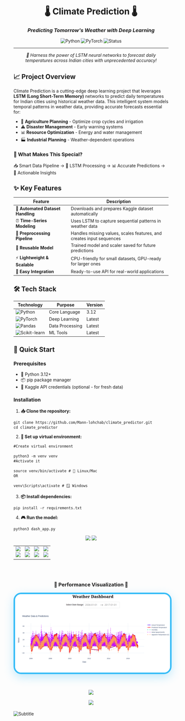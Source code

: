<div align="center">

# 🌡️ Climate Prediction 🌡️

### *Predicting Tomorrow's Weather with Deep Learning*

![Python](https://img.shields.io/badge/Python-3.12-blue.svg?style=for-the-badge&logo=python)
![PyTorch](https://img.shields.io/badge/PyTorch-red.svg?style=for-the-badge&logo=pytorch)
![Status](https://img.shields.io/badge/Status-Active-brightgreen.svg?style=for-the-badge)

---

*🚀 Harness the power of LSTM neural networks to forecast daily temperatures across Indian cities with unprecedented accuracy!*

</div>

## 📈 Project Overview

Climate Prediction is a cutting-edge deep learning project that leverages **LSTM (Long Short-Term Memory)** networks to predict daily temperatures for Indian cities using historical weather data. This intelligent system models temporal patterns in weather data, providing accurate forecasts essential for:

- 🌾 **Agriculture Planning** - Optimize crop cycles and irrigation
- ⚠️ **Disaster Management** - Early warning systems
- 📊 **Resource Optimization** - Energy and water management
- 🏭 **Industrial Planning** - Weather-dependent operations

### 🎯 What Makes This Special?

📥 Smart Data Pipeline → 🧠 LSTM Processing → 📊 Accurate Predictions → 🎯 Actionable Insights


## ✨ Key Features

| Feature | Description |
|---------|-------------|
| 🤖 **Automated Dataset Handling** | Downloads and prepares Kaggle dataset automatically |
| ⏰ **Time-Series Modeling** | Uses LSTM to capture sequential patterns in weather data |
| 🔧 **Preprocessing Pipeline** | Handles missing values, scales features, and creates input sequences |
| 💾 **Reusable Model** | Trained model and scaler saved for future predictions |
| ⚡ **Lightweight & Scalable** | CPU-friendly for small datasets, GPU-ready for larger ones |
| 📱 **Easy Integration** | Ready-to-use API for real-world applications |

## 🛠️ Tech Stack

<div align="center">

| Technology | Purpose | Version |
|------------|---------|---------|
| ![Python](https://img.shields.io/badge/-Python-3776AB?style=flat-square&logo=python&logoColor=white) | Core Language | 3.12 |
| ![PyTorch](https://img.shields.io/badge/-PyTorch-EE4C2C?style=flat-square&logo=pytorch&logoColor=white) | Deep Learning | Latest |
| ![Pandas](https://img.shields.io/badge/-Pandas-150458?style=flat-square&logo=pandas&logoColor=white) | Data Processing | Latest |
| ![Scikit-learn](https://img.shields.io/badge/-Scikit%20Learn-F7931E?style=flat-square&logo=scikit-learn&logoColor=white) | ML Tools | Latest |

</div>

## 🚀 Quick Start

### Prerequisites
- 🐍 Python 3.12+
- 📦 pip package manager
- 🔑 Kaggle API credentials (optional - for fresh data)

### Installation

1. **📥 Clone the repository:**
```
git clone https://github.com/Mann-lohchab/climate_predictor.git
cd climate_predictor
```

2. **🔧 Set up virtual environment:**
```
#Create virtual environment

python3 -m venv venv
#Activate it

source venv/bin/activate # 🐧 Linux/Mac
OR

venv\Scripts\activate # 🪟 Windows
```

3. **📦 Install dependencies:**
```
pip install -r requirements.txt
```

4. **🎮 Run the model:**
```
python3 dash_app.py
```
<div align="center">

<!-- Multi-Color Typing Effect -->
<img src="https://readme-typing-svg.herokuapp.com?font=Orbitron&weight=700&size=50&duration=2000&pause=500&color=F75C7E,F1C40F,9B59B6,3498DB,E67E22&center=true&vCenter=true&multiline=true&repeat=true&width=1000&height=200&lines=📊+RESULTS+SHOWCASE+📈;🔥+MACHINE+LEARNING+EXCELLENCE+🔥;⚡+CLIMATE+PREDICTION+MASTERY+⚡;🎯+85%25+ACCURACY+ACHIEVED+🎯" />

<!-- Animated Separator with Gradient -->
<img src="https://capsule-render.vercel.app/api?type=waving&color=gradient&customColorList=12&height=150&section=header&animation=twinkling"/>

<!-- Interactive Performance Grid -->
<table>
<tr>
<td align="center" width="25%">
<img src="https://media.giphy.com/media/ZVik7pBtu9dNS/giphy.gif" width="80"/><br>
<img src="https://img.shields.io/badge/🎯_ACCURACY-85%25-brightgreen?style=for-the-badge"/>
</td>
<td align="center" width="25%">
<img src="https://media.giphy.com/media/3oKIPEqDGUULpEU0aQ/giphy.gif" width="80"/><br>
<img src="https://img.shields.io/badge/📉_MSE-0.025-blue?style=for-the-badge"/>
</td>
<td align="center" width="25%">
<img src="https://media.giphy.com/media/26tn33aiTi1jkl6H6/giphy.gif" width="80"/><br>
<img src="https://img.shields.io/badge/📊_R²-0.85-orange?style=for-the-badge"/>
</td>
<td align="center" width="25%">
<img src="https://media.giphy.com/media/WUlplcMpOCEmTGBtBW/giphy.gif" width="80"/><br>
<img src="https://img.shields.io/badge/⚡_STATUS-LIVE-success?style=for-the-badge"/>
</td>
</tr>
</table>

<br><br>

<!-- Featured Result Image -->
<h3>🌟 Performance Visualization 🌟</h3>
<img src="assets/result.png" alt="Climate LSTM Results" width="800" style="border: 5px solid #36BCF7; border-radius: 25px; box-shadow: 0 10px 30px rgba(54, 188, 247, 0.3);"/>

<!-- Animated Caption -->
<br><br>
<img src="https://readme-typing-svg.herokuapp.com?font=Courier+New&size=18&duration=4000&pause=2000&color=36BCF7&center=true&vCenter=true&width=800&lines=🌡️+Deep+Learning+Climate+Prediction+System+🌡️;📈+Powered+by+LSTM+Neural+Networks+📈;🚀+Predicting+Tomorrow's+Weather+Today+🚀" />

<!-- Bottom Wave -->
<img src="https://capsule-render.vercel.app/api?type=waving&color=36BCF7&height=120&section=footer&animation=fadeIn"/>

</div>


<br>
<img src="https://readme-typing-svg.herokuapp.com?font=Fira+Code&size=20&duration=3000&pause=1000&color=888888&center=true&vCenter=true&width=600&lines=🌟+LSTM+Neural+Network+Performance+🌟;📈+Real-time+Temperature+Forecasting+📈" alt="Subtitle" />

</div>
